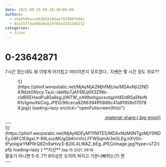 ```yaml
---
date: 2021-09-15 09:18:30+09:00
authors:
  - a5e850baca4b3b03c0daa792990f606c
  - 01435f74a49ba8a519705ad242348232
categories:
  - Jisun
---
```


# 0-23642871

<div class="post-container" markdown="1">
<div class="content-container md-sidebar__scrollwrap" markdown="1">

7시간 잤는데도 왜 이렇게 어지럽고 머리아픈지 모르겠다.. 지쎈은 몇 시간 정도 자요??
<figure markdown="1">
![](https://phinf.wevpstatic.net/MjAyMjA2MjhfMjUw/MDAxNjU2NDA1Mzk0Nzcy.TaJc-ideWp7JAF6BJjtlX3ZlNb-cldR5EHwdPu85a8sg.j0NTW_zAWbnhgsxxutqphf4DdRSa5NnNKfo1gmoXkCog.JPEG/96ceca8266394ff0886c41a81956e170784.jpg){ loading=lazy onclick="openFullscreen(this)"}
</figure>


</div>
</div>

<div style="text-align: right;" markdown="1">
<a href="https://weverse.io/fromis9/fanpost/0-23642871" style="text-align: right;">:material-share:{.big-emoji}</a>
</div>
---

<div class="comments-container md-sidebar__scrollwrap" markdown="1">
<div class="comment" markdown="1">
<div class='id-container' markdown="1">
![](https://phinf.wevpstatic.net/MjAyNDEyMTlfMTE5/MDAxNzM0NTgzMjY0NDEy.08FClE9gxLY-99LscoMUgQbKnrVicLFFWSqmAi3eGLEg.hXV0n-tPyoIqjwYMPRrQ8Zn9aHvy3-B2llL4LWAZ_bEg.JPEG/image.jpg?type=s72){ pfp loading=lazy }
**<span class="artist">지선</span>** <small>Sep 15 2021, 09:19</small><br>
</div>
<div class='comment-body' markdown="1">
활동기 아니면 5-6..7?! 8이상은 오히려 쳐지고 기분나빠하는(?) 편
</div>
</div>
</div>
---
